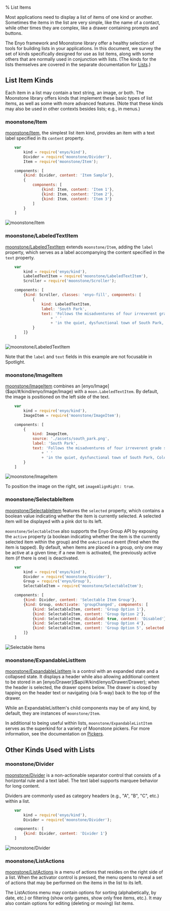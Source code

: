 % List Items

Most applications need to display a list of items of one kind or another.
Sometimes the items in the list are very simple, like the name of a contact,
while other times they are complex, like a drawer containing prompts and
buttons.

The Enyo framework and Moonstone library offer a healthy selection of tools for
building lists in your applications.  In this document, we survey the set of
kinds specifically designed for use as list items, along with some others that
are normally used in conjunction with lists. (The kinds for the lists themselves
are covered in the separate documentation for [Lists](../layout/lists.html).)

## List Item Kinds

Each item in a list may contain a text string, an image, or both.  The Moonstone
library offers kinds that implement these basic types of list items, as well as
some with more advanced features.  (Note that these kinds may also be used in
other contexts besides lists; e.g., in menus.)

### moonstone/Item

[moonstone/Item]($api/#/kind/moonstone/Item/Item), the simplest list item kind,
provides an item with a text label specified in its `content` property.

```javascript
    var
        kind = require('enyo/kind'),
        Divider = require('moonstone/Divider'),
        Item = require('moonstone/Item');

    components: [
        {kind: Divider, content: 'Item Sample'},
        {
            components: [
                {kind: Item, content: 'Item 1'},
                {kind: Item, content: 'Item 2'},
                {kind: Item, content: 'Item 3'}
            ]
        }
    ]
```

![_moonstone/Item_](../../assets/item.png)

### moonstone/LabeledTextItem

[moonstone/LabeledTextItem]($api/#/kind/moonstone/LabeledTextItem/LabeledTextItem)
extends `moonstone/Item`, adding the `label` property, which serves as a label
accompanying the content specified in the `text` property.

```javascript
    var
        kind = require('enyo/kind'),
        LabeledTextItem = require('moonstone/LabeledTextItem'),
        Scroller = require('moonstone/Scroller');

    components: [
        {kind: Scroller, classes: 'enyo-fill', components: [
            {
                kind: LabeledTextItem,
                label: 'South Park',
                text: 'Follows the misadventures of four irreverent grade schoolers'
                    + ' '
                    + 'in the quiet, dysfunctional town of South Park, Colorado.'
            }
        ]}
    ]
```

![_moonstone/LabeledTextItem_](../../assets/labeled-text-item.png)

Note that the `label` and `text` fields in this example are not focusable in
Spotlight.

### moonstone/ImageItem

[moonstone/ImageItem]($api/#/kind/moonstone/ImageItem/ImageItem) combines an
[enyo/Image]($api/#/kind/enyo/Image/Image) with a `moon.LabeledTextItem`.  By
default, the image is positioned on the left side of the text.

```javascript
    var
        kind = require('enyo/kind'),
        ImageItem = require('moonstone/ImageItem');

    components: [
        {
            kind: ImageItem,
            source: './assets/south_park.png',
            label: 'South Park',
            text: 'Follows the misadventures of four irreverent grade schoolers'
                + ' '
                + 'in the quiet, dysfunctional town of South Park, Colorado.'
        }
    ]
```

![_moonstone/ImageItem_](../../assets/image-item.png)

To position the image on the right, set `imageAlignRight: true`.

### moonstone/SelectableItem

[moonstone/SelectableItem]($api/#/kind/moonstone/SelectableItem/SelectableItem)
features the `selected` property, which contains a boolean value indicating
whether the item is currently selected.  A selected item will be displayed with
a pink dot to its left.

`moonstone/SelectableItem` also supports the Enyo Group API by exposing the
`active` property (a boolean indicating whether the item is the currently
selected item within the group) and the `onActivated` event (fired when the item
is tapped).  By default, when items are placed in a group, only one may be
active at a given time; if a new item is activated, the previously active item
(if there is one) is deactivated.

```javascript
    var
        kind = require('enyo/kind'),
        Divider = require('moonstone/Divider'),
        Group = require('enyo/Group'),
        SelectableItem = require('moonstone/SelectableItem');

    components: [
        {kind: Divider, content: 'Selectable Item Group'},
        {kind: Group, onActivate: 'groupChanged', components: [
            {kind: SelectableItem, content: 'Group Option 1'},
            {kind: SelectableItem, content: 'Group Option 2'},
            {kind: SelectableItem, disabled: true, content: 'Disabled'},
            {kind: SelectableItem, content: 'Group Option 4'},
            {kind: SelectableItem, content: 'Group Option 5', selected: true}
        ]}
    ]
```

![_Selectable Items_](../../assets/selectable-items.png)

### moonstone/ExpandableListItem

[moonstone/ExpandableListItem]($api/#/kind/moonstone/ExpandableListItem/ExpandableListItem)
is a control with an expanded state and a collapsed state.  It displays a header
while also allowing additional content to be stored in an
[enyo/Drawer]($api/#/kind/enyo/Drawer/Drawer); when the header is selected, the
drawer opens below.  The drawer is closed by tapping on the header text or
navigating (via 5-way) back to the top of the drawer.

While an ExpandableListItem's child components may be of any kind, by default,
they are instances of `moonstone/Item`.

In additional to being useful within lists, `moonstone/ExpandableListItem`
serves as the superkind for a variety of Moonstone pickers.  For more
information, see the documentation on [Pickers](pickers.html).

## Other Kinds Used with Lists

### moonstone/Divider

[moonstone/Divider]($api/#/kind/moonstone/Divider/Divider) is a non-actionable
separator control that consists of a horizontal rule and a text label.  The text
label supports marquee behavior for long content.

Dividers are commonly used as category headers (e.g., "A", "B", "C", etc.)
within a list.

```javascript
    var
        kind = require('enyo/kind'),
        Divider = require('moonstone/Divider');

    components: [
        {kind: Divider, content: 'Divider 1'}
    ]
```

![_moonstone/Divider_](../../assets/divider.png)

### moonstone/ListActions

[moonstone/ListActions]($api/#/kind/moonstone/ListActions/ListActions) is a menu
of actions that resides on the right side of a list.  When the activator control
is pressed, the menu opens to reveal a set of actions that may be performed on
the items in the list to its left.

The ListActions menu may contain options for sorting (alphabetically, by date,
etc.) or filtering (show only games, show only free items, etc.).  It may also
contain options for editing (deleting or moving) list items.
